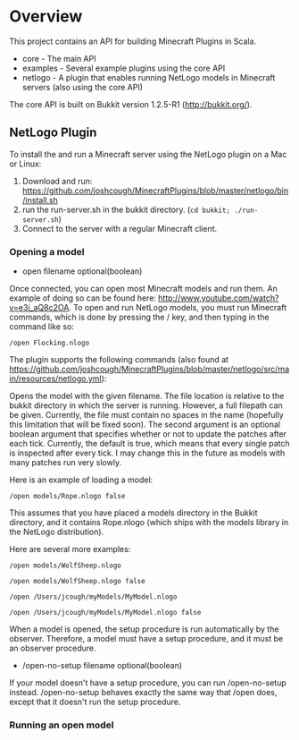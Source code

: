 # Overview

This project contains an API for building Minecraft Plugins in Scala.

  * core - The main API
  * examples - Several example plugins using the core API
  * netlogo - A plugin that enables running NetLogo models in Minecraft servers (also using the core API)

The core API is built on Bukkit version 1.2.5-R1 (http://bukkit.org/). 

## NetLogo Plugin

To install the and run a Minecraft server using the NetLogo plugin on a Mac or Linux:
  
  1. Download and run: https://github.com/joshcough/MinecraftPlugins/blob/master/netlogo/bin/install.sh
  2. run the run-server.sh in the bukkit directory. (`cd bukkit; ./run-server.sh`)
  3. Connect to the server with a regular Minecraft client. 

### Opening a model

  * open filename optional(boolean) 

Once connected, you can open most Minecraft models and run them. An example of doing so can be 
found here: http://www.youtube.com/watch?v=e3i_aQ8c2OA. To open and run NetLogo models, you must 
run Minecraft commands, which is done by pressing the / key, and then typing in the command like so:

    /open Flocking.nlogo

The plugin supports the following commands 
(also found at https://github.com/joshcough/MinecraftPlugins/blob/master/netlogo/src/main/resources/netlogo.yml):
  
Opens the model with the given filename. The file location is relative to the bukkit directory 
in which the server is running. However, a full filepath can be given. Currently, the file must 
contain no spaces in the name (hopefully this limitation that will be fixed soon). 
The second argument is an optional boolean argument that specifies whether or not to update the 
patches after each tick. Currently, the default is true, which means that every single patch is 
inspected after every tick. I may change this in the future as models with many patches run very slowly.

Here is an example of loading a model:

    /open models/Rope.nlogo false
    
This assumes that you have placed a models directory in the Bukkit directory, 
and it contains Rope.nlogo (which ships with the models library in the NetLogo distribution).
  
Here are several more examples:
  
    /open models/WolfSheep.nlogo
    
    /open models/WolfSheep.nlogo false
    
    /open /Users/jcough/myModels/MyModel.nlogo
    
    /open /Users/jcough/myModels/MyModel.nlogo false
  
When a model is opened, the setup procedure is run automatically by the observer. 
Therefore, a model must have a setup procedure, and it must be an observer procedure.

  * /open-no-setup filename optional(boolean)

If your model doesn't have a setup procedure, you can run /open-no-setup instead. 
/open-no-setup behaves exactly the same way that /open does, except that it doesn't run
the setup procedure.

### Running an open model